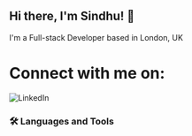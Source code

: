 ## Hi there, I'm Sindhu! 👋

I'm a Full-stack Developer based in London, UK 

# Connect with me on:
![LinkedIn](https://img.shields.io/badge/linkedin-%230077B5.svg?style=for-the-badge&logo=linkedin&logoColor=white)


### 🛠️ Languages and Tools


<!--
**Sind96/Sind96** is a ✨ _special_ ✨ repository because its `README.md` (this file) appears on your GitHub profile.

Here are some ideas to get you started:

- 🔭 I’m currently working on ...
- 🌱 I’m currently learning ...
- 👯 I’m looking to collaborate on ...
- 🤔 I’m looking for help with ...
- 💬 Ask me about ...
- 📫 How to reach me: ...
- 😄 Pronouns: ...
- ⚡ Fun fact: ...
-->


<!-- MARKDOWN LINKS & IMAGES -->
<!-- https://www.markdownguide.org/basic-syntax/#reference-style-links -->

[React]: https://shields.io/badge/react-black?logo=react&style=for-the-badge
[React-url]: https://react.dev/
[Mongo-Db]: https://img.shields.io/badge/MongoDB-%234ea94b.svg?style=for-the-badge&logo=mongodb&logoColor=white
[Mongo-Db-url]: https://www.mongodb.com/docs/atlas/getting-started/
[Express.js]: https://img.shields.io/badge/express.js-%23404d59.svg?style=for-the-badge&logo=express&logoColor=%2361DAFB
[Express.js-url]: https://expressjs.com/
[LinkedIn]: [(https://img.shields.io/badge/linkedin-%230077B5.svg?style=for-the-badge&logo=linkedin&logoColor=white)](https://www.linkedin.com/in/sindhu-yogu/)
